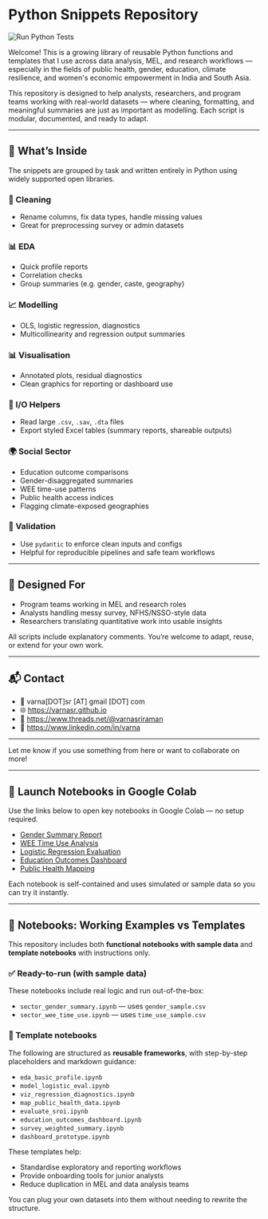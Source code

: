 # Python Snippets Repository
![Run Python Tests](https://github.com/Varnasr/Snippets/actions/workflows/python-tests.yml/badge.svg)


Welcome! This is a growing library of reusable Python functions and templates that I use across data analysis, MEL, and research workflows — especially in the fields of public health, gender, education, climate resilience, and women's economic empowerment in India and South Asia.

This repository is designed to help analysts, researchers, and program teams working with real-world datasets — where cleaning, formatting, and meaningful summaries are just as important as modelling. Each script is modular, documented, and ready to adapt.

---

## 🧩 What’s Inside

The snippets are grouped by task and written entirely in Python using widely supported open libraries.

### 🧼 Cleaning
- Rename columns, fix data types, handle missing values
- Great for preprocessing survey or admin datasets

### 📊 EDA
- Quick profile reports
- Correlation checks
- Group summaries (e.g. gender, caste, geography)

### 📈 Modelling
- OLS, logistic regression, diagnostics
- Multicollinearity and regression output summaries

### 📊 Visualisation
- Annotated plots, residual diagnostics
- Clean graphics for reporting or dashboard use

### 📂 I/O Helpers
- Read large `.csv`, `.sav`, `.dta` files
- Export styled Excel tables (summary reports, shareable outputs)

### 🌍 Social Sector
- Education outcome comparisons
- Gender-disaggregated summaries
- WEE time-use patterns
- Public health access indices
- Flagging climate-exposed geographies

### 🧪 Validation
- Use `pydantic` to enforce clean inputs and configs
- Helpful for reproducible pipelines and safe team workflows

---

## 🚀 Designed For

- Program teams working in MEL and research roles  
- Analysts handling messy survey, NFHS/NSSO-style data  
- Researchers translating quantitative work into usable insights  

All scripts include explanatory comments. You’re welcome to adapt, reuse, or extend for your own work.

---

## 📬 Contact

- 📧 varna[DOT]sr [AT] gmail [DOT] com  
- 🌐 https://varnasr.github.io  
- 🧵 https://www.threads.net/@varnasriraman  
- 💼 https://www.linkedin.com/in/varna

---

Let me know if you use something from here or want to collaborate on more!

---

## 🚀 Launch Notebooks in Google Colab

Use the links below to open key notebooks in Google Colab — no setup required.

- [Gender Summary Report](https://colab.research.google.com/github/Varnasr/Snippets/blob/main/notebooks/notebooks/sector_gender_summary.ipynb)  
- [WEE Time Use Analysis](https://colab.research.google.com/github/Varnasr/Snippets/blob/main/notebooks/notebooks/sector_wee_time_use.ipynb)  
- [Logistic Regression Evaluation](https://colab.research.google.com/github/Varnasr/Snippets/blob/main/notebooks/notebooks/model_logistic_eval.ipynb)  
- [Education Outcomes Dashboard](https://colab.research.google.com/github/Varnasr/Snippets/blob/main/notebooks/notebooks/education_outcomes_dashboard.ipynb)  
- [Public Health Mapping](https://colab.research.google.com/github/Varnasr/Snippets/blob/main/notebooks/notebooks/map_public_health_data.ipynb)

Each notebook is self-contained and uses simulated or sample data so you can try it instantly.

---

## 📓 Notebooks: Working Examples vs Templates

This repository includes both **functional notebooks with sample data** and **template notebooks** with instructions only.

### ✅ Ready-to-run (with sample data)
These notebooks include real logic and run out-of-the-box:
- `sector_gender_summary.ipynb` — uses `gender_sample.csv`
- `sector_wee_time_use.ipynb` — uses `time_use_sample.csv`

### 🧩 Template notebooks
The following are structured as **reusable frameworks**, with step-by-step placeholders and markdown guidance:
- `eda_basic_profile.ipynb`
- `model_logistic_eval.ipynb`
- `viz_regression_diagnostics.ipynb`
- `map_public_health_data.ipynb`
- `evaluate_sroi.ipynb`
- `education_outcomes_dashboard.ipynb`
- `survey_weighted_summary.ipynb`
- `dashboard_prototype.ipynb`

These templates help:
- Standardise exploratory and reporting workflows
- Provide onboarding tools for junior analysts
- Reduce duplication in MEL and data analysis teams

You can plug your own datasets into them without needing to rewrite the structure.
